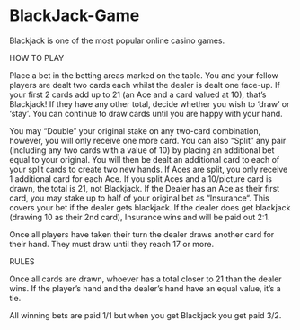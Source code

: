 # BlackJack-Game

Blackjack is one of the most popular online casino games.

HOW TO PLAY

Place a bet in the betting areas marked on the table. You and your fellow players are dealt two cards each whilst the dealer is dealt one face-up. If your first 2 cards add up to 21 (an Ace and a card valued at 10), that’s Blackjack! If they have any other total, decide whether you wish to ‘draw’ or ‘stay’. You can continue to draw cards until you are happy with your hand.

You may “Double” your original stake on any two-card combination, however, you will only receive one more card. You can also “Split” any pair (including any two cards with a value of 10) by placing an additional bet equal to your original. You will then be dealt an additional card to each of your split cards to create two new hands. If Aces are split, you only receive 1 additional card for each Ace. If you split Aces and a 10/picture card is drawn, the total is 21, not Blackjack. If the Dealer has an Ace as their first card, you may stake up to half of your original bet as “Insurance“. This covers your bet if the dealer gets blackjack. If the dealer does get blackjack (drawing 10 as their 2nd card), Insurance wins and will be paid out 2:1.

Once all players have taken their turn the dealer draws another card for their hand. They must draw until they reach 17 or more.

RULES

Once all cards are drawn, whoever has a total closer to 21 than the dealer wins. If the player’s hand and the dealer’s hand have an equal value, it’s a tie.

All winning bets are paid 1/1 but when you get Blackjack you get paid 3/2.
